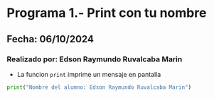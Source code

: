 # Programa 1.- Print con tu nombre
## Fecha: 06/10/2024
### Realizado por: Edson Raymundo Ruvalcaba Marin

- La funcion `print` imprime un mensaje en pantalla 
``` python
print("Nombre del alumno: Edson Raymundo Ruvalcaba Marin") 
